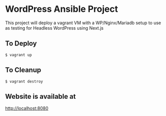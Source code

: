 # WordPress Ansible Project

This project will deploy a vagrant VM with a WP/Nginx/Mariadb setup to use as testing for Headless WordPress using Next.js

## To Deploy

`$ vagrant up`

## To Cleanup

`$ vagrant destroy`

## Website is available at

[http://localhost:8080](http://localhost:8080)
